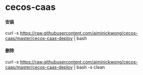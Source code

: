 # cecos-caas
#### 安装
curl -s https://raw.githubusercontent.com/aiminickwong/cecos-caas/master/cecos-caas-deploy | bash
#### 删除
curl -s https://raw.githubusercontent.com/aiminickwong/cecos-caas/master/cecos-caas-deploy | bash -s clean
